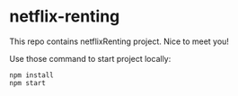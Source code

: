 # netflix-renting
This repo contains netflixRenting project. Nice to meet you!

Use those command to start project locally:
```
npm install
npm start
```